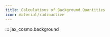 ```yaml
---
title: Calculations of Background Quantities
icon: material/radioactive
---
```


::: jax_cosmo.background
